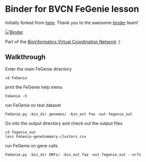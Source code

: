# Binder for BVCN FeGenie lesson

Initially forked from [here](https://github.com/binder-examples/conda). Thank you to the awesome [binder](https://mybinder.org/) team!

[![Binder](https://mybinder.org/badge_logo.svg)](https://mybinder.org/v2/gh/Arkadiy-Garber/bvcn-binder-FeGenie/master?urlpath=lab)

Part of the [Bioinformatics Virtual Coordination Network](https://biovcnet.github.io/) :)



## Walkthrough

Enter the main FeGenie directory

    cd FeGenie

print the FeGenie help menu

    FeGenie -h

run FeGenie on test dataset

    FeGenie.py -bin_dir genomes/ -bin_ext fna -out fegenie_out

Go into the output directory and check out the output files

    cd fegenie_out
    less FeGenie-geneSummary-clusters.csv

run FeGenie on gene calls

    FeGenie.py -bin_dir ORFs/ -bin_ext faa -out fegenie_out --orfs


